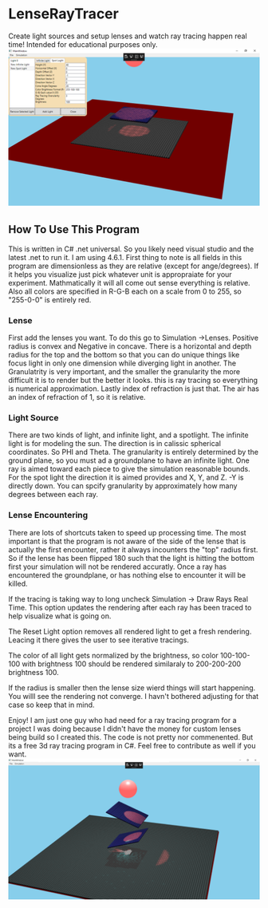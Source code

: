 # LenseRayTracer
Create light sources and setup lenses and watch ray tracing happen real time! Intended for educational purposes only. 
![alt text](https://github.com/sk8ermeb/LenseRayTracer/blob/master/Interface.png)

<h2>How To Use This Program</h2>
This is written in C# .net universal. So you likely need visual studio and the latest .net to run it. I am using 4.6.1. First thing to note is all fields in this program are dimensionless as they are relative (except for ange/degrees). If it helps you visualize just pick whatever unit is appropraiate for your experiment. Mathmatically it will all come out sense everything is relative. Also all colors are specified in R-G-B each on a scale from 0 to 255, so "255-0-0" is entirely red.  
<h3>Lense</h3>
First add the lenses you want. To do this go to Simulation ->Lenses. Positive radius is convex and Negative in concave. There is a horizontal and depth radius for the top and the bottom so that you can do unique things like focus light in only one dimension while diverging light in another.
The Granulatrity is very important, and the smaller the granularity the more difficult it is to render but the better it looks. this is ray tracing so everything is numerical approximation. 
Lastly index of refraction is just that. The air has an index of refraction of 1, so it is relative. 
<h3>Light Source</h3>
There are two kinds of light, and infinite light, and a spotlight. The infinite light is for modeling the sun. The direction is in calissic spherical coordinates. So PHI and Theta. 
</strong>The granularity is entirely determined by the ground plane, so you must ad a groundplane to have an infinite light. One ray is aimed toward each piece to give the simulation reasonable bounds.</strong>
For the spot light the direction it is aimed provides and X, Y, and Z. -Y is directly down. You can spcify granularity by approximately how many degrees between each ray. 

<h3>Lense Encountering</h3>
There are lots of shortcuts taken to speed up processing time. The most important is that the program is not aware of the side of the lense that is actually the first encounter, rather it always incounters the "top" radius first. So if the lense has been flipped 180 such that the light is hitting the bottom first your simulation will not be rendered accuratly. 
Once a ray has encountered the groundplane, or has nothing else to encounter it will be killed. 

If the tracing is taking way to long uncheck Simulation -> Draw Rays Real Time. This option updates the rendering after each ray has been traced to help visualize what is going on. 

The Reset Light option removes all rendered light to get a fresh rendering. Leacing it there gives the user to see iterative tracings.

The color of all light gets normalized by the brightness, so color 100-100-100 with brightness 100 should be rendered similaraly to 200-200-200 brightness 100. 

If the radius is smaller then the lense size wierd things will start happening. You willl see the rendering not converge. I havn't bothered adjusting for that case so keep that in mind. 

Enjoy! I am just one guy who had need for a ray tracing program for a project I was doing because I didn't have the money for custom lenses being build so I created this. The code is not pretty nor commenented. But its a free 3d ray tracing program in C#. Feel free to contribute as well if you want.
![alt text](https://github.com/sk8ermeb/LenseRayTracer/blob/master/two-lights.png)
